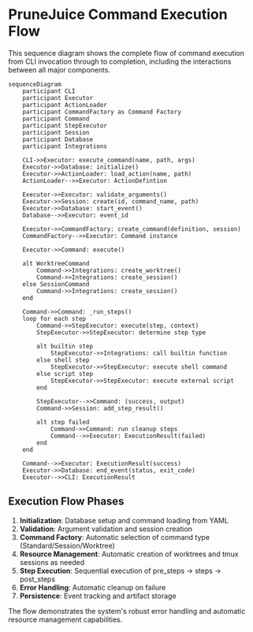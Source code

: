 # PruneJuice Command Execution Flow

This sequence diagram shows the complete flow of command execution from CLI invocation through to completion, including the interactions between all major components.

```mermaid
sequenceDiagram
    participant CLI
    participant Executor
    participant ActionLoader
    participant CommandFactory as Command Factory
    participant Command
    participant StepExecutor
    participant Session
    participant Database
    participant Integrations
    
    CLI->>Executor: execute_command(name, path, args)
    Executor->>Database: initialize()
    Executor->>ActionLoader: load_action(name, path)
    ActionLoader-->>Executor: ActionDefintion
    
    Executor->>Executor: validate_arguments()
    Executor->>Session: create(id, command_name, path)
    Executor->>Database: start_event()
    Database-->>Executor: event_id
    
    Executor->>CommandFactory: create_command(definition, session)
    CommandFactory-->>Executor: Command instance
    
    Executor->>Command: execute()
    
    alt WorktreeCommand
        Command->>Integrations: create_worktree()
        Command->>Integrations: create_session()
    else SessionCommand
        Command->>Integrations: create_session()
    end
    
    Command->>Command: _run_steps()
    loop for each step
        Command->>StepExecutor: execute(step, context)
        StepExecutor->>StepExecutor: determine step type
        
        alt builtin step
            StepExecutor->>Integrations: call builtin function
        else shell step
            StepExecutor->>StepExecutor: execute shell command
        else script step
            StepExecutor->>StepExecutor: execute external script
        end
        
        StepExecutor-->>Command: (success, output)
        Command->>Session: add_step_result()
        
        alt step failed
            Command->>Command: run cleanup steps
            Command-->>Executor: ExecutionResult(failed)
        end
    end
    
    Command-->>Executor: ExecutionResult(success)
    Executor->>Database: end_event(status, exit_code)
    Executor-->>CLI: ExecutionResult
```

## Execution Flow Phases

1. **Initialization**: Database setup and command loading from YAML
2. **Validation**: Argument validation and session creation
3. **Command Factory**: Automatic selection of command type (Standard/Session/Worktree)
4. **Resource Management**: Automatic creation of worktrees and tmux sessions as needed
5. **Step Execution**: Sequential execution of pre_steps → steps → post_steps
6. **Error Handling**: Automatic cleanup on failure
7. **Persistence**: Event tracking and artifact storage

The flow demonstrates the system's robust error handling and automatic resource management capabilities.